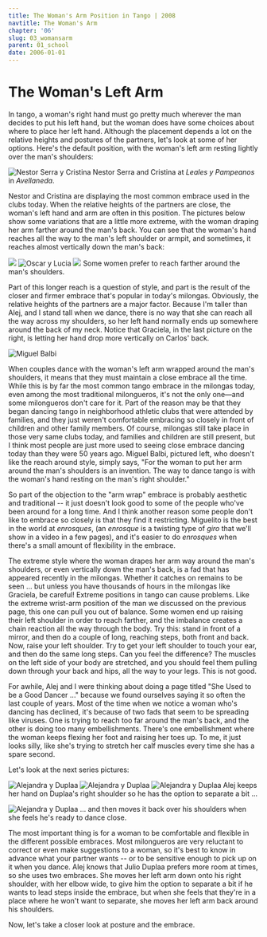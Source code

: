 ```yaml
---
title: The Woman's Arm Position in Tango | 2008
navtitle: The Woman's Arm
chapter: '06'
slug: 03_womansarm
parent: 01_school
date: 2006-01-01
---
```


# The Woman's Left Arm

In tango, a woman's right hand must go pretty much wherever the man decides to put his left hand, but the woman does have some choices about where to place her left hand. Although the placement depends a lot on the relative heights and postures of the partners, let's look at some of her options. Here's the default position, with the woman's left arm resting lightly over the man's shoulders:

![Nestor Serra y Cristina](/4_pics/15school/crishand.jpg)
Nestor Serra and Cristina at _Leales y Pampeanos_ in _Avellaneda_.

Nestor and Cristina are displaying the most common embrace used in the clubs today. When the relative heights of the partners are close, the woman's left hand and arm are often in this position. The pictures below show some variations that are a little more extreme, with the woman draping her arm farther around the man's back. You can see that the woman's hand reaches all the way to the man's left shoulder or armpit, and sometimes, it reaches almost vertically down the man's back:

![](/4_pics/15school/21stghand.jpg)
![Oscar y Lucia](/4_pics/15school/luchand.jpg)
![](/4_pics/15school/17grachand.jpg)
Some women prefer to reach farther around the man's shoulders.

Part of this longer reach is a question of style, and part is the result of the closer and firmer embrace that's popular in today's milongas. Obviously, the relative heights of the partners are a major factor. Because I'm taller than Alej, and I stand tall when we dance, there is no way that she can reach all the way across my shoulders, so her left hand normally ends up somewhere around the back of my neck. Notice that Graciela, in the last picture on the right, is letting her hand drop more vertically on Carlos' back.

![Miguel Balbi](/4_pics/15school/miguelhand.jpg)

When couples dance with the woman's left arm wrapped around the man's shoulders, it means that they must maintain a close embrace all the time. While this is by far the most common tango embrace in the milongas today, even among the most traditional milongueros, it's not the only one—and some milongueros don't care for it. Part of the reason may be that they began dancing tango in neighborhood athletic clubs that were attended by families, and they just weren't comfortable embracing so closely in front of children and other family members. Of course, milongas still take place in those very same clubs today, and families and children are still present, but I think most people are just more used to seeing close embrace dancing today than they were 50 years ago. Miguel Balbi, pictured left, who doesn't like the reach around style, simply says, "For the woman to put her arm around the man's shoulders is an invention. The way to dance tango is with the woman's hand resting on the man's right shoulder."

So part of the objection to the "arm wrap" embrace is probably aesthetic and traditional -- it just doesn't look good to some of the people who've been around for a long time. And I think another reason some people don't like to embrace so closely is that they find it restricting. Miguelito is the best in the world at _enrosques_, (an _enrosque_ is a twisting type of _giro_ that we'll show in a video in a few pages), and it's easier to do _enrosques_ when there's a small amount of flexibility in the embrace.

The extreme style where the woman drapes her arm way around the man's shoulders, or even vertically down the man's back, is a fad that has appeared recently in the milongas. Whether it catches on remains to be seen ... but unless you have thousands of hours in the milongas like Graciela, be careful! Extreme positions in tango can cause problems. Like the extreme wrist-arm position of the man we discussed on the previous page, this one can pull you out of balance. Some women end up raising their left shoulder in order to reach farther, and the imbalance creates a chain reaction all the way through the body. Try this: stand in front of a mirror, and then do a couple of long, reaching steps, both front and back. Now, raise your left shoulder. Try to get your left shoulder to touch your ear, and then do the same long steps. Can you feel the difference? The muscles on the left side of your body are stretched, and you should feel them pulling down through your back and hips, all the way to your legs. This is not good.

For awhile, Alej and I were thinking about doing a page titled "She Used to be a Good Dancer ..." because we found ourselves saying it so often the last couple of years. Most of the time when we notice a woman who's dancing has declined, it's because of two fads that seem to be spreading like viruses. One is trying to reach too far around the man's back, and the other is doing too many embellishments. There's one embellishment where the woman keeps flexing her foot and raising her toes up. To me, it just looks silly, like she's trying to stretch her calf muscles every time she has a spare second.

Let's look at the next series pictures:

![Alejandra y Duplaa](/4_pics/15school/24alejhand.jpg)
![Alejandra y Duplaa](/4_pics/15school/22alejhand.jpg)
![Alejandra y Duplaa](/4_pics/15school/25alejhand.jpg)
Alej keeps her hand on Duplaa's right shoulder so he has the option to separate a bit ...

![Alejandra y Duplaa](/4_pics/15school/23alejhand.jpg)
... and then moves it back over his shoulders when
she feels he's ready to dance close.

The most important thing is for a woman to be comfortable and flexible in the different possible embraces. Most milongueros are very reluctant to correct or even make suggestions to a woman, so it's best to know in advance what your partner wants -- or to be sensitive enough to pick up on it when you dance. Alej knows that Julio Duplaa prefers more room at times, so she uses two embraces. She moves her left arm down onto his right shoulder, with her elbow wide, to give him the option to separate a bit if he wants to lead steps inside the embrace, but when she feels that they're in a place where he won't want to separate, she moves her left arm back around his shoulders.

Now, let's take a closer look at posture and the embrace.
